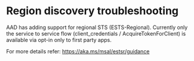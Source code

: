 # Region discovery troubleshooting

AAD has adding support for regional STS (ESTS-Regional). Currently only the service to service flow (client_credentials / AcquireTokenForClient) is available via opt-in only to first party apps.

For more details refer: https://aka.ms/msal/estsr/guidance

